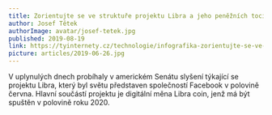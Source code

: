 ```yaml
---
title: Zorientujte se ve struktuře projektu Libra a jeho peněžních tocích
author: Josef Tětek
authorImage: avatar/josef-tetek.jpg
published: 2019-08-19
link: https://tyinternety.cz/technologie/infografika-zorientujte-se-ve-strukture-projektu-libra-a-jeho-peneznich-tocich/
picture: articles/2019-06-26.jpg
---
```


V uplynulých dnech probíhaly v americkém Senátu slyšení týkající se projektu Libra, který byl světu představen společností Facebook v polovině června. Hlavní součástí projektu je digitální měna Libra coin, jenž má být spuštěn v polovině roku 2020.
